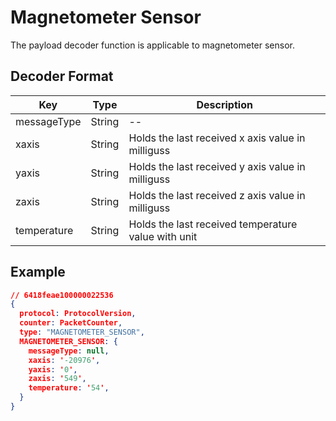 # Magnetometer Sensor

The payload decoder function is applicable to magnetometer sensor.


## Decoder Format

| Key                   | Type    | Description                                               |
| --------------------- | ------- | --------------------------------------------------------- |
| messageType           | String  | --                                                        |
| xaxis                 | String  | Holds the last received x axis value in milliguss         |
| yaxis                 | String  | Holds the last received y axis value in milliguss         |
| zaxis                 | String  | Holds the last received z axis value in milliguss         |
| temperature           | String  | Holds the last received temperature value with unit       |

## Example

```json
// 6418feae100000022536
{
  protocol: ProtocolVersion,
  counter: PacketCounter,
  type: "MAGNETOMETER_SENSOR",
  MAGNETOMETER_SENSOR: {
    messageType: null,
    xaxis: '-20976',
    yaxis: '0',
    zaxis: '549',
    temperature: '54',
  }
}
```
